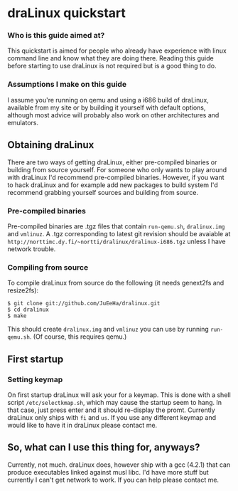 draLinux quickstart
===================

### Who is this guide aimed at?

This quickstart is aimed for people who already have experience with linux
command line and know what they are doing there. Reading this guide before
starting to use draLinux is not required but is a good thing to do.

### Assumptions I make on this guide

I assume you're running on qemu and using a i686 build of draLinux, available
from my site or by building it yourself with default options, although most
advice will probably also work on other architectures and emulators.

Obtaining draLinux
------------------

There are two ways of getting draLinux, either pre-compiled binaries or
building from source yourself. For someone who only wants to play around with
draLinux I'd recommend pre-compiled binaries. However, if you want to hack
draLinux and for example add new packages to build system I'd recommend
grabbing yourself sources and building from source.

### Pre-compiled binaries

Pre-compiled binaries are .tgz files that contain `run-qemu.sh`, `dralinux.img`
and `vmlinuz`. A .tgz corresponding to latest git revision should be avaiable
at `http://norttimc.dy.fi/~nortti/dralinux/dralinux-i686.tgz` unless I have
network trouble.

### Compiling from source

To compile draLinux from source do the following (it needs genext2fs and
resize2fs):

    $ git clone git://github.com/JuEeHa/dralinux.git
    $ cd dralinux
    $ make

This should create `dralinux.img` and `vmlinuz` you can use by running
`run-qemu.sh`. (Of course, this requires qemu.)

First startup
-------------

### Setting keymap

On first startup draLinux will ask your for a keymap. This is done with a shell
script `/etc/selectkmap.sh`, which may cause the startup seem to hang. In that
case, just press enter and it should re-display the promt. Currently draLinux
only ships with `fi` and `us`. If you use any different keymap and would like
to have it in draLinux please contact me.

So, what can I use this thing for, anyways?
-------------------------------------------

Currently, not much. draLinux does, however ship with a gcc (4.2.1) that can
produce executables linked against musl libc. I'd have more stuff but currently
I can't get network to work. If you can help please contact me.
